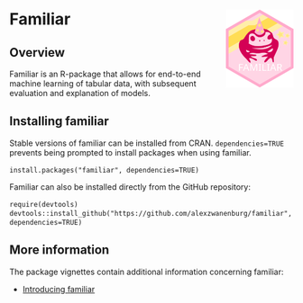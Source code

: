 # Familiar <img src="icon/familiar.svg" align="right" width="120"/>

## Overview

Familiar is an R-package that allows for end-to-end machine learning of tabular
data, with subsequent evaluation and explanation of models.

## Installing familiar

Stable versions of familiar can be installed from CRAN. `dependencies=TRUE` prevents being prompted to install packages when using familiar.

    install.packages("familiar", dependencies=TRUE)

Familiar can also be installed directly from the GitHub repository:

    require(devtools)
    devtools::install_github("https://github.com/alexzwanenburg/familiar", dependencies=TRUE)

## More information

The package vignettes contain additional information concerning familiar:

* [Introducing familiar](docs_github/introduction.md)
